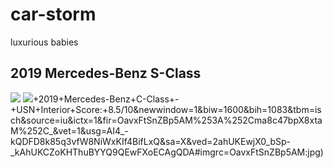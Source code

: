 # car-storm
luxurious babies
## 2019 Mercedes-Benz S-Class
![](https://cars.usnews.com/cars-trucks/mercedes-benz/s-class/2019/photos-exterior.jpg)
![](https://www.google.ru/search?q=14)+2019+Mercedes-Benz+C-Class+-+USN+Interior+Score:+8.5/10&newwindow=1&biw=1600&bih=1083&tbm=isch&source=iu&ictx=1&fir=OavxFtSnZBp5AM%253A%252Cma8c47bpX8xtaM%252C_&vet=1&usg=AI4_-kQDFD8k85q3vfW8NiWxKIf4BifLxQ&sa=X&ved=2ahUKEwjX0_bSp-_kAhUKCZoKHThuBYYQ9QEwFXoECAgQDA#imgrc=OavxFtSnZBp5AM:jpg)
